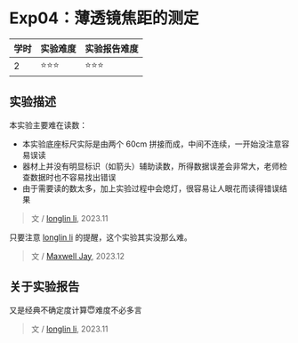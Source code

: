 # Exp04：薄透镜焦距的测定

| 学时 | 实验难度 | 实验报告难度 |
|------|---------|------------|
| 2 | ⭐⭐⭐ | ⭐⭐⭐ |

## 实验描述

本实验主要难在读数：
- 本实验底座标尺实际是由两个 60cm 拼接而成，中间不连续，一开始没注意容易误读
- 器材上并没有明显标识（如箭头）辅助读数，所得数据误差会非常大，老师检查数据时也不容易找出错误
- 由于需要读的数太多，加上实验过程中会熄灯，很容易让人眼花而读得错误结果

> 文 / [longlin li](https://github.com/longlin10086), 2023.11

只要注意 [longlin li](https://github.com/longlin10086) 的提醒，这个实验其实没那么难。

> 文 / [Maxwell Jay](https://github.com/MaxwellJay256), 2023.12

## 关于实验报告

又是经典不确定度计算😇难度不必多言

> 文 / [longlin li](https://github.com/longlin10086), 2023.11